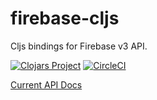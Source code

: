 # firebase-cljs
Cljs bindings for Firebase v3 API.

[![Clojars Project](https://img.shields.io/clojars/v/degree9/firebase-cljs.svg)](https://clojars.org/degree9/firebase-cljs)
[![CircleCI](https://img.shields.io/circleci/project/degree9/firebase-cljs.svg?maxAge=2592000&label=circle-ci)](https://circleci.com/gh/degree9/firebase-cljs)

[Current API Docs](https://degree9.github.io/firebase-cljs/)
